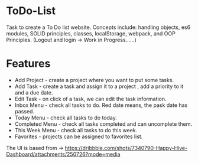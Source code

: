 # ToDo-List


Task to create a To Do list website.
Concepts include: handling objects, es6 modules, SOLID principles, classes, localStorage, webpack, and OOP Principles.
(Logout and login -> Work in Progress......)

# Features

- Add Project - create a project where you want to put some tasks.
- Add Task - create a task and assign it to a project , add a priority to it and a due date.
- Edit Task - on click of a task, we can edit the task information.
- Inbox Menu - check all tasks to do. Red date means, the pask date has passed.
- Today Menu - check all tasks to do today.
- Completed Menu - check all tasks completed and can uncomplete them.
- This Week Menu - check all tasks to do this week.
- Favorites - projects can be assigned to favorites list.


The UI is based from -> https://dribbble.com/shots/7340790-Happy-Hive-Dashboard/attachments/250726?mode=media


